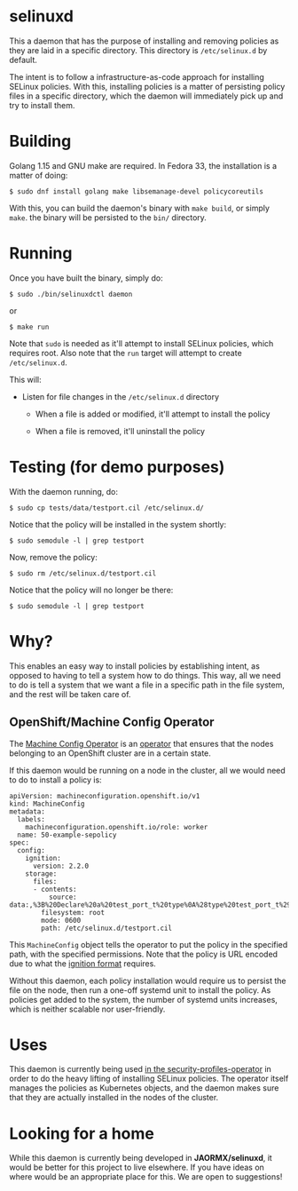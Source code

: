 selinuxd
========

This a daemon that has the purpose of installing and removing policies as they are
laid in a specific directory. This directory is `/etc/selinux.d` by default.

The intent is to follow a infrastructure-as-code approach for installing SELinux
policies. With this, installing policies is a matter of persisting policy files
in a specific directory, which the daemon will immediately pick up and try to
install them.

Building
========

Golang 1.15 and GNU make are required. In Fedora 33, the installation is a matter of doing:

```
$ sudo dnf install golang make libsemanage-devel policycoreutils
```

With this, you can build the daemon's binary with `make build`, or simply
`make`. the binary will be persisted to the `bin/` directory.

Running
=======

Once you have built the binary, simply do:

```
$ sudo ./bin/selinuxdctl daemon
```

or

```
$ make run
```

Note that `sudo` is needed as it'll attempt to install SELinux policies, which
requires root. Also note that the `run` target will attempt to create
`/etc/selinux.d`.

This will:

* Listen for file changes in the `/etc/selinux.d` directory

  - When a file is added or modified, it'll attempt to install the policy

  - When a file is removed, it'll uninstall the policy

Testing (for demo purposes)
===========================

With the daemon running, do:

```
$ sudo cp tests/data/testport.cil /etc/selinux.d/
```

Notice that the policy will be installed in the system shortly:

```
$ sudo semodule -l | grep testport
```

Now, remove the policy:

```
$ sudo rm /etc/selinux.d/testport.cil
```

Notice that the policy will no longer be there:

```
$ sudo semodule -l | grep testport
```

Why?
====

This enables an easy way to install policies by establishing intent, as opposed to
having to tell a system how to do things. This way, all we need to do is tell a system
that we want a file in a specific path in the file system, and the rest will be taken care of.

OpenShift/Machine Config Operator
---------------------------------

The [Machine Config Operator](https://github.com/openshift/machine-config-operator)
is an [operator](https://kubernetes.io/docs/concepts/extend-kubernetes/operator/) that
ensures that the nodes belonging to an OpenShift cluster are in a certain state.

If this daemon would be running on a node in the cluster, all we would need to do
to install a policy is:

```
apiVersion: machineconfiguration.openshift.io/v1
kind: MachineConfig
metadata:
  labels:
    machineconfiguration.openshift.io/role: worker
  name: 50-example-sepolicy
spec:
  config:
    ignition:
      version: 2.2.0
    storage:
      files:
      - contents:
          source: data:,%3B%20Declare%20a%20test_port_t%20type%0A%28type%20test_port_t%29%0A%3B%20Assign%20the%20type%20to%20the%20object_r%20role%0A%28roletype%20object_r%20test_port_t%29%0A%0A%3B%20Assign%20the%20right%20set%20of%20attributes%20to%20the%20port%0A%28typeattributeset%20defined_port_type%20test_port_t%29%0A%28typeattributeset%20port_type%20test_port_t%29%0A%0A%3B%20Declare%20tcp%3A1440%20as%20test_port_t%0A%28portcon%20tcp%201440%20%28system_u%20object_r%20test_port_t%20%28%28s0%29%20%28s0%29%29%29%29
        filesystem: root
        mode: 0600
        path: /etc/selinux.d/testport.cil
```

This `MachineConfig` object tells the operator to put the policy in the specified path, with
the specified permissions. Note that the policy is URL encoded due
to what the [ignition format](https://github.com/coreos/ignition) requires.

Without this daemon, each policy installation would require us to persist the file
on the node, then run a one-off systemd unit to install the policy. As policies
get added to the system, the number of systemd units increases, which is neither scalable
nor user-friendly.

Uses
====

This daemon is currently being used [in the security-profiles-operator](
https://github.com/kubernetes-sigs/security-profiles-operator) in order to do
the heavy lifting of installing SELinux policies. The operator itself manages the policies
as Kubernetes objects, and the daemon makes sure that they are actually installed in
the nodes of the cluster.

Looking for a home
==================

While this daemon is currently being developed in **JAORMX/selinuxd**, it would be better
for this project to live elsewhere. If you have ideas on where would be an appropriate
place for this. We are open to suggestions!
